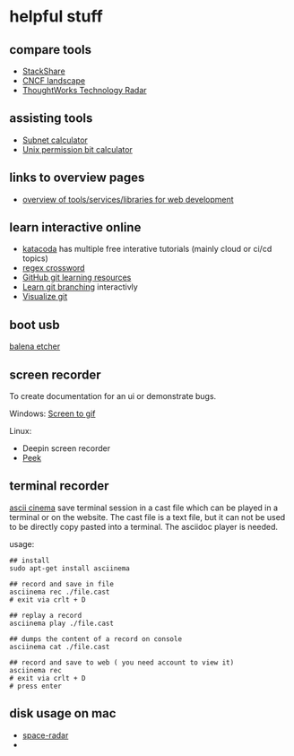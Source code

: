 # helpful stuff

## compare tools

- [StackShare](https://github.com/ncskier/myapp)
- [CNCF landscape](https://landscape.cncf.io/)
- [ThoughtWorks Technology Radar](https://www.thoughtworks.com/radar/platforms)

## assisting tools

- [Subnet calculator](https://cidr-rechner.de/)
- [Unix permission bit calculator](http://permissions-calculator.org/)

## links to overview pages

- [overview of tools/services/libraries for web development](https://dev.to/davidepacilio/50-free-tools-and-resources-to-create-awesome-user-interfaces-1c1b)

## learn interactive online

- [katacoda](https://www.katacoda.com/) has multiple free interative tutorials (mainly cloud or ci/cd topics)
- [regex crossword](https://regexcrossword.com/)
- [GitHub git learning resources](https://try.github.io/)
- [Learn git branching](https://learngitbranching.js.org/?locale=de_DE) interactivly
- [Visualize git](http://git-school.github.io/visualizing-git/)

## boot usb

[balena etcher](https://www.balena.io/etcher/)

## screen recorder

To create documentation for an ui or demonstrate bugs.

Windows: [Screen to gif](https://www.screentogif.com/)

Linux:

- Deepin screen recorder
- [Peek](https://github.com/phw/peek)

## terminal recorder

[ascii cinema](https://asciinema.org/) save terminal session in a cast file which can be played in a terminal or on the website. The cast file is a text file, but it can not be used to be directly copy pasted into a terminal. The asciidoc player is needed.

usage:

```
## install 
sudo apt-get install asciinema

## record and save in file
asciinema rec ./file.cast
# exit via crlt + D

## replay a record
asciinema play ./file.cast

## dumps the content of a record on console
asciinema cat ./file.cast

## record and save to web ( you need account to view it)
asciinema rec
# exit via crlt + D
# press enter
```

## disk usage on mac

- [space-radar](https://github.com/zz85/space-radar)
- 